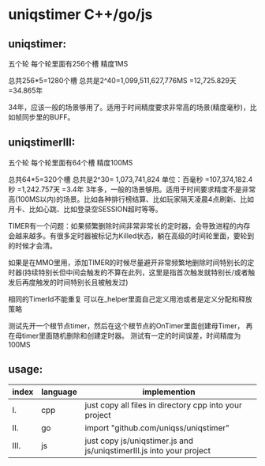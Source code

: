 # uniqstimer C++/go/js

## uniqstimer:
五个轮 每个轮里面有256个槽 精度1MS

总共256*5=1280个槽 总共是2^40=1,099,511,627,776MS =12,725.829天 =34.865年

34年，应该一般的场景够用了。适用于时间精度要求非常高的场景(精度毫秒)，比如帧同步里的BUFF。

## uniqstimerIII:
五个轮 每个轮里面有64个槽 精度100MS

总共64*5=320个槽 总共是2^30= ‭1,073,741,824‬ 单位：百毫秒 =‭107,374,182.4‬秒 =‭1,242.757天 =3.4年
3年多，一般的场景够用。适用于时间要求精度不是非常高(100MS以内)的场景。比如各种排行榜结算、比如玩家隔天凌晨4点刷新、比如月卡、比如心跳、比如登录空SESSION超时等等。

TIMER有一个问题：如果频繁删除时间非常非常长的定时器，会导致进程的内存会越来越多。有很多定时器被标记为Killed状态，躺在高级的时间轮里面，要轮到的时候才会清。

如果是在MMO里用，添加TIMER的时候尽量避开非常频繁地删除时间特别长的定时器(持续特别长但中间会触发的不算在此列，这里是指首次触发就特别长/或者触发后再度触发的时间特别长且被触发过)

相同的TimerId不能重复 可以在_helper里面自己定义用池或者是定义分配和释放策略

测试先开一个根节点timer，然后在这个根节点的OnTimer里面创建母Timer，
	再在母timer里面随机删除和创建定时器。
测试有一定的时间误差，时间精度为100MS

## usage:
index | language | implemention
------ | ------ | ------
I. | cpp | just copy all files in directory cpp into your project
II. | go | import "github.com/uniqss/uniqstimer"
III. | js | just copy js/uniqstimer.js and js/uniqstimerIII.js into your project
